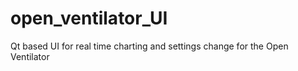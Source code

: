 # open_ventilator_UI
Qt based UI for real time charting and settings change for the Open Ventilator
